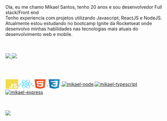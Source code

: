 

<link rel="stylesheet" href="https://cdn.jsdelivr.net/gh/devicons/devicon@v2.14.0/devicon.min.css">
 Ola, eu me chamo Mikael Santos, tenho 20 anos e sou desenvolvedor Full stack/Front end  </br>
 Tenho experiencia com projetos utilizando Javascript, ReactJS e NodeJS. Atualmente estou estudando no bootcamp Ignite da Rocketseat onde desenvolvo minhas habilidades nas tecnologias mais atuais do desenvolvimento web e mobile.
 <br><br/>
<div align="center">
  <a href="https://github.com/MikaelSantos1">
</div>
 <br><br/>
<a href="https://github.com/MikaelSantos1">
  <img height="180em" src="https://github-readme-stats.vercel.app/api?username=MikaelSantos1&show_icons=true&theme=dracula&include_all_commits=true&count_private=true"/>
  <img height="180em" src="https://github-readme-stats.vercel.app/api/top-langs/?username=MikaelSantos1&layout=compact&langs_count=7&theme=dracula"/>
</div>
 
 <br><br/>
  <div >
  <img align="center" alt="Rafa-Js" height="30" width="40" src="https://raw.githubusercontent.com/devicons/devicon/master/icons/javascript/javascript-plain.svg">
  <img align="center" alt="mikael-React" height="30" width="40" src="https://raw.githubusercontent.com/devicons/devicon/master/icons/react/react-original.svg">
  <img align="center" alt="mikael-HTML" height="30" width="40" src="https://raw.githubusercontent.com/devicons/devicon/master/icons/html5/html5-original.svg">
  <img align="center" alt="mikael-CSS" height="30" width="40" src="https://raw.githubusercontent.com/devicons/devicon/master/icons/css3/css3-original.svg">
  <img align="center" alt="mikael-node" height="30" width="40" src="https://cdn.jsdelivr.net/gh/devicons/devicon/icons/nodejs/nodejs-original.svg">
    <img align="center" alt="mikael-typescript" height="30" width="40" src="https://cdn.jsdelivr.net/gh/devicons/devicon/icons/typescript/typescript-original.svg">
   <img align="center" alt="mikael-express" height="30" width="40" src="https://cdn.jsdelivr.net/gh/devicons/devicon/icons/express/express-original.svg" />
  </div>
 
 
</div>
  <br><br/>
 
<div> 
 
  <a href="https://www.linkedin.com/in/mikael-santos1/" target="_blank"><img src="https://img.shields.io/badge/-LinkedIn-%230077B5?style=for-the-badge&logo=linkedin&logoColor=white" target="_blank"></a> 
 
  
</div>
